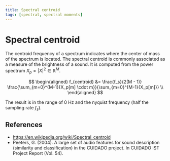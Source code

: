 ```yaml
---
title: Spectral centroid
tags: [spectral, spectral moments]
---
```


# Spectral centroid

The centroid frequency of a spectrum indicates where the center of mass of the spectrum is located.
The spectral centroid is commonly associated as a measure of the brightness of a sound.
It is computed from the power spectrum $X_p = |X|^2 \in \mathbb{R}^M$.

$$
\begin{aligned}
f_{centroid} &= \frac{f_s}{2(M - 1)} \frac{\sum_{m=0}^{M-1}{X_p[m] \cdot m}}{\sum_{m=0}^{M-1}{X_p[m]}} \\
\end{aligned}
$$

The result is in the range of 0 Hz and the nyquist frequency (half the sampling rate $f_s$).

## References

- https://en.wikipedia.org/wiki/Spectral_centroid
- Peeters, G. (2004). A large set of audio features for sound description (similarity and classification) in the CUIDADO project. In CUIDADO IST Project Report (Vol. 54).
